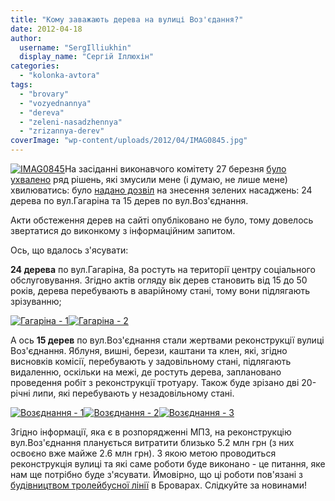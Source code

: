```yaml
---
title: "Кому заважають дерева на вулиці Воз'єдання?"
date: 2012-04-18
author: 
  username: "SergIlliukhin"
  display_name: "Сергій Іллюхін"
categories: 
  - "kolonka-avtora"
tags: 
  - "brovary"
  - "vozyednannya"
  - "dereva"
  - "zeleni-nasadzhennya"
  - "zrizannya-derev"
coverImage: "wp-content/uploads/2012/04/IMAG0845.jpg"
---
```


[![](https://mpz.brovary.org/wp-content/uploads/2012/04/IMAG0845.jpg "IMAG0845")](https://mpz.brovary.org/wp-content/uploads/2012/04/IMAG0845.jpg)На засіданні виконавчого комітету 27 березня [було ухвалено](https://mpz.brovary.org/za-shho-obrazili-admirala-pozachergove-zasidannya-miskvikonkomu/ "За що образили Адмірала? Позачергове засідання міськвиконкому") ряд рішень, які змусили мене (і думаю, не лише мене) хвилюватись: було [надано дозвіл](http://docs.brovary.org/p1076/27.03.2012/145 "Дозвіл на знесення зелених насаджень") на знесення зелених насаджень: 24 дерева по вул.Гагаріна та 15 дерев по вул.Воз'єднання.

Акти обстеження дерев на сайті опубліковано не було, тому довелось звертатися до виконкому з інформаційним запитом.

Ось, що вдалось з'ясувати:

**24 дерева** по вул.Гагаріна, 8а ростуть на території центру соціального обслуговування. Згідно актів огляду вік дерев становить від 15 до 50 років, дерева перебувають в аварійному стані, тому вони підлягають зрізуванню; <!--more-->

[![](https://mpz.brovary.org/wp-content/uploads/2012/04/IMAG0888.jpg "Гагаріна - 1")](https://mpz.brovary.org/wp-content/uploads/2012/04/IMAG0888.jpg)[![](https://mpz.brovary.org/wp-content/uploads/2012/04/IMAG0889.jpg "Гагаріна - 2")](https://mpz.brovary.org/wp-content/uploads/2012/04/IMAG0889.jpg)

А ось **15 дерев** по вул.Воз'єднання стали жертвами реконструкції вулиці Воз'єднання. Яблуня, вишні, берези, каштани та клен, які, згідно висновків комісії, перебувають у задовільному стані, підлягають видаленню, оскільки на межі, де ростуть дерева, заплановано проведення робіт з реконструкції тротуару. Також буде зрізано дві 20-річні липи, які перебувають у незадовільному стані.

[![](https://mpz.brovary.org/wp-content/uploads/2012/04/IMAG0885.jpg "Возєднання - 1")](https://mpz.brovary.org/wp-content/uploads/2012/04/IMAG0885.jpg)[![](https://mpz.brovary.org/wp-content/uploads/2012/04/IMAG0886.jpg "Возєднання - 2")](https://mpz.brovary.org/wp-content/uploads/2012/04/IMAG0886.jpg)[![](https://mpz.brovary.org/wp-content/uploads/2012/04/IMAG0887.jpg "Возєднання - 3")](https://mpz.brovary.org/wp-content/uploads/2012/04/IMAG0887.jpg)

Згідно інформації, яка є в розпорядженні МПЗ, на реконструкцію вул.Воз'єднання планується витратити близько 5.2 млн грн (з них освоєно вже майже 2.6 млн грн). З якою метою проводиться реконструкція вулиці та які саме роботи буде виконано - це питання, яке нам ще потрібно буде з'ясувати. Ймовірно, що ці роботи пов'язані з [будівництвом тролейбусної лінії](https://mpz.brovary.org/vibori-chas-zgadati-pro-troleybus/ "Вибори. Час згадати про тролейбус") в Броварах. Слідкуйте за новинами!
